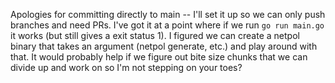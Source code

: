 Apologies for committing directly to main -- I'll set it up so we can only push branches and need PRs. I've got it at a point where if we run `go run main.go` it works (but still gives a exit status 1). I figured we can create a netpol binary that takes an argument (netpol generate, etc.) and play around with that. It would probably help if we figure out bite size chunks that we can divide up and work on so I'm not stepping on your toes?